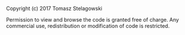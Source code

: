 Copyright (c) 2017 Tomasz Stelagowski

Permission to view and browse the code is granted free of charge. Any commercial use, redistribution or modification of code is restricted.
